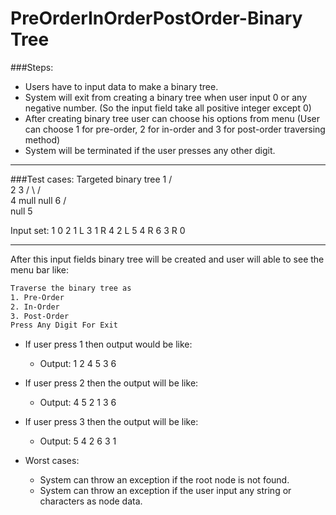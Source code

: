 # PreOrderInOrderPostOrder-Binary Tree

###Steps:

* Users have to input data to make a binary tree.
* System will exit from creating a binary tree when user input 0 or any negative number. 
  (So the input field take all positive integer except 0)
* After creating binary tree user can choose his options from menu
  (User can choose 1 for pre-order, 2 for in-order and 3 for post-order traversing method)
* System will be terminated if the user presses any other digit.
___

###Test cases:
	Targeted binary tree
		       1
		  /         \
		2             3
 /     \        /    \
4      mull    null   6
/       \
null     5


Input set: 
1
0
2
1
L
3
1
R
4
2
L
5
4
R
6
3
R
0
___
After this input fields binary tree will be created and user will able to see the menu bar like:

```bash
Traverse the binary tree as
1. Pre-Order
2. In-Order
3. Post-Order
Press Any Digit For Exit
```

  * If user press 1 then output would be like:
     * Output: 1 2 4 5 3 6 
  * If user press 2 then the output will be like:
    * Output: 4 5 2 1 3 6 

  * If user press 3 then the output will be like:
    * Output: 5 4 2 6 3 1 

* Worst cases:
   * System can throw an exception if the root node is not found.
   * System can throw an exception if the user input any string or characters as node data.
